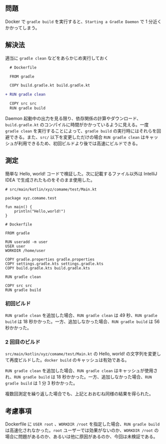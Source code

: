 ## 問題

Docker で `gradle build` を実行すると、`Starting a Gradle Daemon` で 1 分近くかかってしまう。


## 解決法

適当に `gradle clean` などをあらかじめ実行しておく

```diff
  # Dockerfile

  FROM gradle

  COPY build.gradle.kt build.gradle.kt

+ RUN gradle clean

  COPY src src
  RUN gradle build

```

Daemon 起動中の出力を見る限り、依存関係の計算やダウンロード、`build.gradle.kt` のコンパイルに時間がかかっているように見える。一度 `gradle clean` を実行することによって、`gradle build` の実行時にはそれらを回避できる。また、`src/` 以下を変更しただけの場合 `RUN gradle clean` はキャッシュが利用できるため、初回ビルドより後では高速にビルドできる。


## 測定

簡単な Hello, world! コードで検証した。次に記載するファイル以外は IntelliJ IDEA で生成されたものをそのまま使用した。

```
# src/main/kotlin/xyz/comame/test/Main.kt

package xyz.comame.test

fun main() {
    println("Hello,world!")
}
```

```
# Dockerfile

FROM gradle

RUN useradd -m user
USER user
WORKDIR /home/user

COPY gradle.properties gradle.properties
COPY settings.gradle.kts settings.gradle.kts
COPY build.gradle.kts build.gradle.kts

RUN gradle clean

COPY src src
RUN gradle build
```

### 初回ビルド

`RUN gradle clean` を追加した場合、`RUN gradle clean` は 49 秒、`RUN gradle build` は 18 秒かかった。一方、追加しなかった場合、`RUN gradle build` は 56 秒かかった。

### 2 回目のビルド
`src/main/kotlin/xyz/comame/test/Main.kt` の Hello, world! の文字列を変更して再度ビルドした。`docker build` のキャッシュは有効である。

`RUN gradle clean` を追加した場合、`RUN gradle clean` はキャッシュが使用され、`RUN gradle build` は 18 秒かかった。一方、追加しなかった場合、`RUN gradle build` は 1 分 3 秒かかった。

複数回測定を繰り返した場合でも、上記とおおむね同様の結果を得られた。


## 考慮事項

Dockerfile に `USER root` 、`WORKDIR /root` を指定した場合、`RUN gradle build` は高速化されなかった。`root` ユーザーでは効果がないのか、`WORKDIR /root` の場合に問題があるのか、あるいは他に原因があるのか、今回は未検証である。
